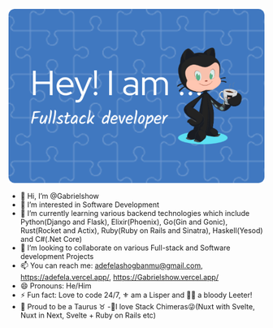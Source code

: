 ![Header](./github-header-image.png)
- 👋 Hi, I’m @Gabrielshow
- 👀 I’m interested in Software Development
- 🌱 I’m currently learning various backend technologies which include Python(Django and Flask), Elixir(Phoenix), Go(Gin and Gonic), Rust(Rocket and Actix), Ruby(Ruby on Rails and Sinatra), Haskell(Yesod) and C#(.Net Core) 
- 💞️ I’m looking to collaborate on various Full-stack and Software development Projects
- 📫 You can reach me: adefelashogbanmu@gmail.com, https://adefela.vercel.app/, https://Gabrielshow.vercel.app/
- 😄 Pronouns: He/Him
- ⚡ Fun fact: Love to code 24/7, ⚜️ am a Lisper and 👩‍💻 a bloody Leeter! 
- 🐐 Proud to be a Taurus ♉ 
-🎐I love Stack Chimeras😜(Nuxt with Svelte, Nuxt in Next, Svelte + Ruby on Rails etc)
